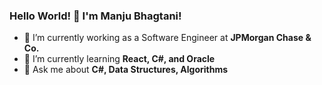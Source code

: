 ### Hello World! 👋 I'm Manju Bhagtani! 

<!--
**ManjuBhagtani/ManjuBhagtani** is a ✨ _special_ ✨ repository because its `README.md` (this file) appears on your GitHub profile.

Here are some ideas to get you started:
-->
- 🔭 I’m currently working as a Software Engineer at **JPMorgan Chase & Co.**
- 🌱 I’m currently learning **React, C#, and Oracle**
- 💬 Ask me about **C#, Data Structures, Algorithms**

<!--
- 📫 How to reach me: 
- 😄 Pronouns: ...
- ⚡ Fun fact: ...
-->
